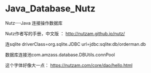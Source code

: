# Java_Database_Nutz
 Nutz---Java 连接操作数据库
 
 
 Nutz作者写的手册，中文版 ： http://nutzam.github.io/nutz/
 
连sqlite
driverClass=org.sqlite.JDBC
url=jdbc:sqlite:db/orderman.db


数据库连接池com.amzass.database.DBUtils.connPool

这个字体好像大一点：
https://nutzam.com/core/dao/hello.html

